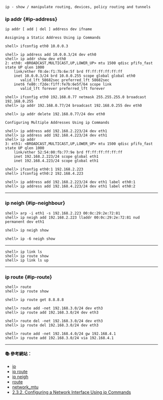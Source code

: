 `ip - show / manipulate routing, devices, policy routing and tunnels`

### ip addr {#ip-address}
```
ip addr [ add | del ] address dev ifname
```

`Assigning a Static Address Using ip Commands` 

```
shell> ifconfig eth0 10.0.0.3

shell> ip address add 10.0.0.3/24 dev eth0
shell> ip addr show dev eth0
2: eth0: <BROADCAST,MULTICAST,UP,LOWER_UP> mtu 1500 qdisc pfifo_fast state UP qlen 1000
    link/ether f0:de:f1:7b:6e:5f brd ff:ff:ff:ff:ff:ff
    inet 10.0.0.3/24 brd 10.0.0.255 scope global global eth0
       valid_lft 58682sec preferred_lft 58682sec
    inet6 fe80::f2de:f1ff:fe7b:6e5f/64 scope link 
       valid_lft forever preferred_lft forever
```

```
shell> ifconfig eth0 192.168.0.77 netmask 255.255.255.0 broadcast 192.168.0.255
shell> ip addr 192.168.0.77/24 broadcast 192.168.0.255 dev eth0
```
```
shell> ip addr delete 192.168.0.77/24 dev eth0
```

`Configuring Multiple Addresses Using ip Commands`
```
shell> ip address add 192.168.2.223/24 dev eth1
shell> ip address add 192.168.4.223/24 dev eth1
shell> ip addr
3: eth1: <BROADCAST,MULTICAST,UP,LOWER_UP> mtu 1500 qdisc pfifo_fast state UP qlen 1000
    link/ether 52:54:00:fb:77:9e brd ff:ff:ff:ff:ff:ff
    inet 192.168.2.223/24 scope global eth1
    inet 192.168.4.223/24 scope global eth1
```

```
shell> ifconfig eth0:1 192.168.2.223
shell> ifconfig eth0:2 192.168.4.223

shell> ip address add 192.168.2.223/24 dev eth1 label eth0:1
shell> ip address add 192.168.4.223/24 dev eth1 label eth0:2
```

---

### ip neigh {#ip-neighbour}


```
shell> arp -i eth1 -s 192.168.2.223 00:0c:29:2e:72:81
shell> ip neigh add 192.168.2.223 lladdr 00:0c:29:2e:72:81 nud permanent dev eth1

shell> ip neigh show 
```

```
shell> ip -6 neigh show 
```

---

```
shell> ip link ls
shell> ip route show
shell> ip link ls up
```
---

### ip route {#ip-route}

```
shell> route
shell> ip route show

shell> ip route get 8.8.8.8

shell> route add -net 192.168.3.0/24 dev eth3
shell> ip route add 192.168.3.0/24 dev eth3

shell> route del -net 192.168.3.0/24 dev eth3
shell> ip route del 192.168.3.0/24 dev eth3

shell> route add -net 192.168.4.0/24 gw 192.168.4.1 
shell> ip route add 192.168.3.0/24 via 192.168.4.1
```
---

#### :books: 參考網站：
- [ip](http://manpages.ubuntu.com/manpages/trusty/man8/ip.8.html)
- [ip route](http://manpages.ubuntu.com/manpages/trusty/man8/ip-route.8.html)
- [ip neigh](http://manpages.ubuntu.com/manpages/trusty/man8/ip-neighbour.8.html)
- [route](http://manpages.ubuntu.com/manpages/trusty/man8/route.8.html)
- [network_mtu](http://docs.aws.amazon.com/AWSEC2/latest/UserGuide/network_mtu.html)
- [2.3.2. Configuring a Network Interface Using ip Commands](https://docs.fedoraproject.org/en-US/Fedora/22/html/Networking_Guide/sec-Configuring_a_Network_Interface_Using_ip_commands.html)
